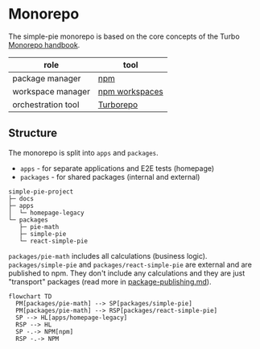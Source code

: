 # Monorepo

The simple-pie monorepo is based on the core concepts of the Turbo [Monorepo handbook](https://turbo.build/repo/docs/handbook).

| role               | tool |
|--------------------|-----|
| package manager    | [npm](https://www.npmjs.com) |
| workspace manager  | [npm workspaces](https://docs.npmjs.com/cli/v10/using-npm/workspaces) |
| orchestration tool | [Turborepo](https://turbo.build/repo) |

## Structure

The monorepo is split into `apps` and `packages`.

- `apps` - for separate applications and E2E tests (homepage)
- `packages` - for shared packages (internal and external)

```tree
simple-pie-project
├─ docs
├─ apps
│  └─ homepage-legacy
└─ packages
   ├─ pie-math
   ├─ simple-pie
   └─ react-simple-pie
```

`packages/pie-math` includes all calculations (business logic).\
`packages/simple-pie` and `packages/react-simple-pie` are external and are published to npm.
They don't include any calculations and they are just "transport" packages (read more in [package-publishing.md](./package-publishing.md)).

```mermaid
flowchart TD
  PM[packages/pie-math] --> SP[packages/simple-pie]
  PM[packages/pie-math] --> RSP[packages/react-simple-pie]
  SP --> HL[apps/homepage-legacy]
  RSP --> HL
  SP -.-> NPM[npm]
  RSP -.-> NPM
```
